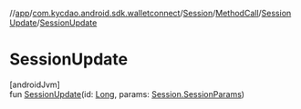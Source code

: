 //[app](../../../../../index.md)/[com.kycdao.android.sdk.walletconnect](../../../index.md)/[Session](../../index.md)/[MethodCall](../index.md)/[SessionUpdate](index.md)/[SessionUpdate](-session-update.md)

# SessionUpdate

[androidJvm]\
fun [SessionUpdate](-session-update.md)(id: [Long](https://kotlinlang.org/api/latest/jvm/stdlib/kotlin/-long/index.html), params: [Session.SessionParams](../../-session-params/index.md))
